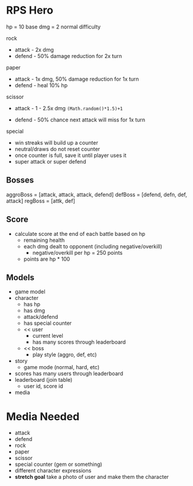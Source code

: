 # RPS Hero

hp = 10
base dmg = 2 normal difficulty

rock
- attack - 2x dmg
- defend - 50% damage reduction for 2x turn

paper
- attack - 1x dmg, 50% damage reduction for 1x turn
- defend - heal 10% hp

scissor
- attack - 1 - 2.5x dmg `(Math.random()*1.5)+1`

- defend - 50% chance next attack will miss for 1x turn

special
- win streaks will build up a counter
- neutral/draws do not reset counter
- once counter is full, save it until player uses it
 - super attack or super defend

## Bosses
aggroBoss = [attack, attack, attack, defend]
defBoss = [defend, defn, def, attack]
regBoss = [attk, def]

## Score
- calculate score at the end of each battle based on hp
  - remaining health
  - each dmg dealt to opponent (including negative/overkill)
    - negative/overkill per hp = 250 points
  - points are hp * 100

## Models
- game model
- character
  - has hp
  - has dmg
  - attack/defend
  - has special counter
  - << user
    - current level
    - has many scores through leaderboard
  - << boss
    - play style (aggro, def, etc)
- story
  - game mode (normal, hard, etc)
- scores has many users through leaderboard
- leaderboard (join table)
  - user id, score id
- media

# Media Needed
- attack
- defend
- rock
- paper
- scissor
- special counter (gem or something)
- different character expressions
- **stretch goal** take a photo of user and make them the character

